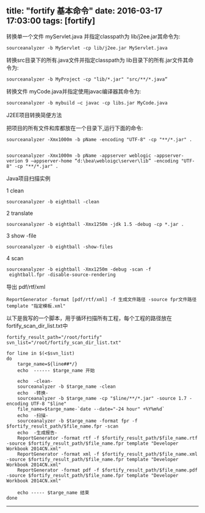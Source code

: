 title: "fortify 基本命令"
date: 2016-03-17 17:03:00
tags: [fortify]
---

转换单一个文件 myServlet.java 并指定classpath为 lib/j2ee.jar其命令为:	sourceanalyzer -b MyServlet -cp lib/j2ee.jar MyServlet.java
	转换src目录下的所有.java文件并指定classpath为 lib目录下的所有.jar文件其命令为:
	sourceanalyzer -b MyProject -cp "lib/*.jar" "src/**/*.java“
<!--more-->	转换文件 myCode.java并指定使用javac编译器其命令为:
	sourceanalyzer -b mybuild –c javac -cp libs.jar MyCode.java

J2EE项目转换简便方法
把项目的所有文件和库都放在一个目录下,运行下面的命令:
	sourceanalyzer -Xmx1000m -b pName -encoding "UTF-8" -cp "**/*.jar" .
		sourceanalyzer -Xmx1000m -b pName -appserver weblogic -appserver-verion 9 –appserver-home “d:\bea\webloigc\server\lib” -encoding "UTF-8" -cp "**/*.jar" .
	
Java项目扫描实例
1 clean
	sourceanalyzer -b eightball -clean2 translate
	sourceanalyzer -b eightball -Xmx1250m -jdk 1.5 -debug -cp *.jar .
	3 show -file
	sourceanalyzer -b eightball -show-files
	4 scan
	sourceanalyzer -b eightball -Xmx1250m -debug -scan -f	 eightball.fpr -disable-source-rendering
导出 pdf/rtf/xml
	ReportGenerator -format [pdf/rtf/xml] -f 生成文件路径 -source fpr文件路径 template "指定模板.xml"
	
以下是我写的一个脚本，用于循环扫描所有工程，每个工程的路径放在fortify_scan_dir_list.txt中
	fortify_result_path="/root/fortify"
	svn_list="/root/fortify_scan_dir_list.txt"

	for line in $(<$svn_list)
	do
		targe_name=${line##*/}
		echo  ------ $targe_name 开始

		echo  -clean-
		sourceanalyzer -b $targe_name -clean
		echo  -转换-
		sourceanalyzer -b $targe_name -cp "$line/**/*.jar" -source 1.7 -encoding UTF-8 "$line"
		file_name=$targe_name-`date --date="-24 hour" +%Y%m%d`
		echo  -扫描-
		sourceanalyzer -b $targe_name -format fpr -f $fortify_result_path/$file_name.fpr -scan
		echo  -生成报告-
		ReportGenerator -format rtf -f $fortify_result_path/$file_name.rtf -source $fortify_result_path/$file_name.fpr template "Developer Workbook 2014CN.xml"
		ReportGenerator -format xml -f $fortify_result_path/$file_name.xml -source $fortify_result_path/$file_name.fpr template "Developer Workbook 2014CN.xml"
		ReportGenerator -format pdf -f $fortify_result_path/$file_name.pdf -source $fortify_result_path/$file_name.fpr template "Developer Workbook 2014CN.xml"

		echo ----- $targe_name 结束
	done

----------
   
